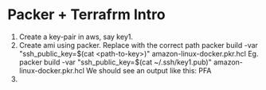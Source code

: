 # Packer + Terrafrm Intro

1. Create a key-pair in aws, say key1. 
2. Create ami using packer. Replace <path-to-key> with the correct path
    packer build -var "ssh_public_key=$(cat <path-to-key>)" amazon-linux-docker.pkr.hcl
    Eg. packer build -var "ssh_public_key=$(cat ~/.ssh/key1.pub)" amazon-linux-docker.pkr.hcl
    We should see an output like this:
    PFA
3. 

